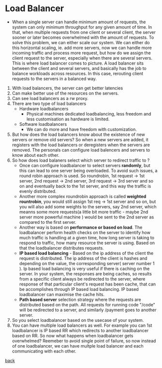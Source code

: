 # Load Balancer

* When a single server can handle minimum amount of requests, the system can only minimum throughput for any given amount of time. In that, when multiple requests from one client or several client, the server sooner or later becomes overwhelmed with the amount of requests. To solve this problem, we can either scale our system. We can either do this horizontal scaling, ie. add more servers, now we can handle more incoming traffic and process more request, but how do we assign the client request to the server, especially when there are several servers. This is where load balancer comes to picture. A load balancer sits between the client and several servers, and basically has the job to balance workloads across resources. In this case, rerouting client requests to the servers in a balanced way.
1. With load balancers, the server can get better latencies
2. Can make better use of the resources on the servers.
3. Can see load balancers as a rw proxy.
4. There are two type of load balancers
	- Hardware loadbalancers
		- Physical machines dedicated loadbalancing, less freedom and less customisation as hardware is limited.
	- Software loadbalancers 
		-  We can do more and have freedom with customization.
5. But how does the load balancers know about the existence of new servers or remove old servers? So when a new servers are added, it registers with the load balancers or deregisters when the servers are removed. The personals can configure load balencers and servers to know about each other.
6. So how does load balaners select which server to redirect traffic to ? 
	- Once can configure loadbalancer to select servers **randomly**, but this can lead to one server being overloaded. To avoid such issues, a round robin approach is used.  So roundrobin, 1st request -> 1st server, 2nd request -> 2nd server, 3rd request -> 3rd server and so on and eventually back to the 1st server, and this way the traffic is evenly distributed. 
	- Another more complex roundrobin approach is called **weighted rountrobin**, you would still assign 1st req -> 1st server and so on, but you will also add some weights to the servers, say 2nd server, which meanns some more requests(a little bit more traffic - maybe 2nd server more powerful machine ) would be sent to the 2nd server as compared to the first server.
	- Another way is based on **performance or based on load**. The loadbalancer perform health checks on the server to identify how much traffic is handling at a given time, how long server is taking to respond to traffic, how many resource the server is using. Based on that the loadbalancer distributes requests.
	- **IP based load balancing** - Based on the ip address of the client the request is distributed. The ip address of the client is hashes and depending on the value, the corresponding server( server number 1 ). Ip based load balancing is very useful if there is caching on the server. In your system, the responses are being caches, so results from a specific client always be redirected to the server, where response of that particular client's request has been cache, that can be accomplishes through IP based load balancing. IP based loadbalancer can maximise the cache hits.
	- **Path based server** selection strategy where the requests are distributed based on the path. All requests for running code "/code" will be redirected to a server, and similarly /payment goes to another server.
7. So you select loadbalancer based on the usecase of your system.
8. You can have multiple load balancers as well. For example you can 1st loadbalancer is IP based RR which redirects to another loadbalancer based on RR. So now what happens when loadbalancer gets overwhelmed? Reemeber to avoid single point of failure, so now instead of one loadbalancer, we can have multple load balancer and each communicating with each other.

[back](../SystemDesign.md)